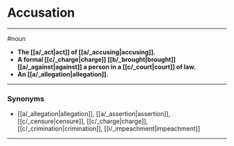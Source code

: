 # Accusation
---
#noun
- **The [[a/_act|act]] of [[a/_accusing|accusing]].**
- **A formal [[c/_charge|charge]] [[b/_brought|brought]] [[a/_against|against]] a person in a [[c/_court|court]] of law.**
- **An [[a/_allegation|allegation]].**
---
### Synonyms
- [[a/_allegation|allegation]], [[a/_assertion|assertion]], [[c/_censure|censure]], [[c/_charge|charge]], [[c/_crimination|crimination]], [[i/_impeachment|impeachment]]
---
